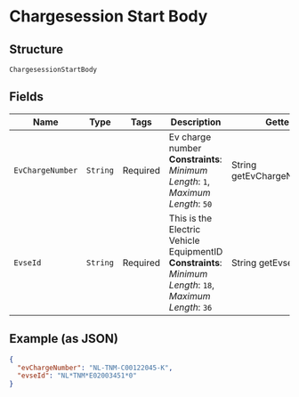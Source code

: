 
# Chargesession Start Body

## Structure

`ChargesessionStartBody`

## Fields

| Name | Type | Tags | Description | Getter | Setter |
|  --- | --- | --- | --- | --- | --- |
| `EvChargeNumber` | `String` | Required | Ev charge number<br>**Constraints**: *Minimum Length*: `1`, *Maximum Length*: `50` | String getEvChargeNumber() | setEvChargeNumber(String evChargeNumber) |
| `EvseId` | `String` | Required | This is the Electric Vehicle EquipmentID<br>**Constraints**: *Minimum Length*: `18`, *Maximum Length*: `36` | String getEvseId() | setEvseId(String evseId) |

## Example (as JSON)

```json
{
  "evChargeNumber": "NL-TNM-C00122045-K",
  "evseId": "NL*TNM*E02003451*0"
}
```

